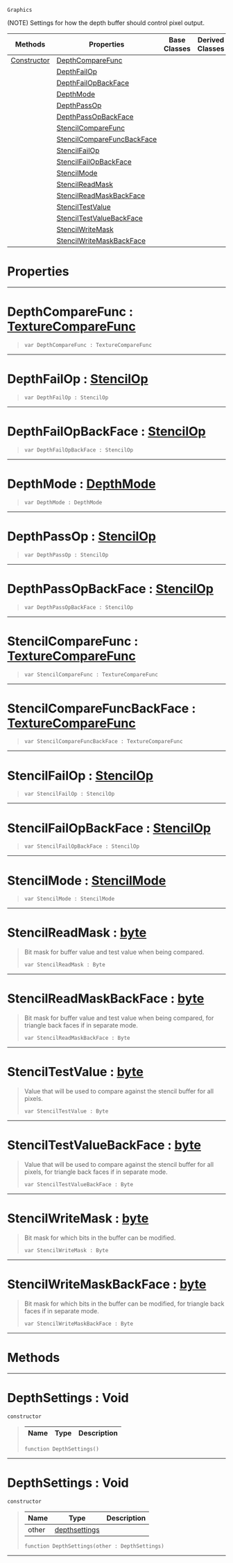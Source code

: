  `Graphics`

(NOTE) Settings for how the depth buffer should control pixel output.

|Methods|Properties|Base Classes|Derived Classes|
|---|---|---|---|
|[ Constructor](https://github.com/PlasmaEngine/PlasmaDocs/blob/master/code_reference/class_reference/depthsettings.markdown#depthsettings-void)|[ DepthCompareFunc](https://github.com/PlasmaEngine/PlasmaDocs/blob/master/code_reference/class_reference/depthsettings.markdown#depthcomparefunc-plasma-en)| | |
| |[ DepthFailOp](https://github.com/PlasmaEngine/PlasmaDocs/blob/master/code_reference/class_reference/depthsettings.markdown#depthfailop-plasma-engine)| | |
| |[ DepthFailOpBackFace](https://github.com/PlasmaEngine/PlasmaDocs/blob/master/code_reference/class_reference/depthsettings.markdown#depthfailopbackface-plasma)| | |
| |[ DepthMode](https://github.com/PlasmaEngine/PlasmaDocs/blob/master/code_reference/class_reference/depthsettings.markdown#depthmode-plasma-engine-do)| | |
| |[ DepthPassOp](https://github.com/PlasmaEngine/PlasmaDocs/blob/master/code_reference/class_reference/depthsettings.markdown#depthpassop-plasma-engine)| | |
| |[ DepthPassOpBackFace](https://github.com/PlasmaEngine/PlasmaDocs/blob/master/code_reference/class_reference/depthsettings.markdown#depthpassopbackface-plasma)| | |
| |[ StencilCompareFunc](https://github.com/PlasmaEngine/PlasmaDocs/blob/master/code_reference/class_reference/depthsettings.markdown#stencilcomparefunc-plasma)| | |
| |[ StencilCompareFuncBackFace](https://github.com/PlasmaEngine/PlasmaDocs/blob/master/code_reference/class_reference/depthsettings.markdown#stencilcomparefuncbackfa)| | |
| |[ StencilFailOp](https://github.com/PlasmaEngine/PlasmaDocs/blob/master/code_reference/class_reference/depthsettings.markdown#stencilfailop-plasma-engin)| | |
| |[ StencilFailOpBackFace](https://github.com/PlasmaEngine/PlasmaDocs/blob/master/code_reference/class_reference/depthsettings.markdown#stencilfailopbackface-ze)| | |
| |[ StencilMode](https://github.com/PlasmaEngine/PlasmaDocs/blob/master/code_reference/class_reference/depthsettings.markdown#stencilmode-plasma-engine)| | |
| |[ StencilReadMask](https://github.com/PlasmaEngine/PlasmaDocs/blob/master/code_reference/class_reference/depthsettings.markdown#stencilreadmask-plasma-eng)| | |
| |[ StencilReadMaskBackFace](https://github.com/PlasmaEngine/PlasmaDocs/blob/master/code_reference/class_reference/depthsettings.markdown#stencilreadmaskbackface)| | |
| |[ StencilTestValue](https://github.com/PlasmaEngine/PlasmaDocs/blob/master/code_reference/class_reference/depthsettings.markdown#stenciltestvalue-plasma-en)| | |
| |[ StencilTestValueBackFace](https://github.com/PlasmaEngine/PlasmaDocs/blob/master/code_reference/class_reference/depthsettings.markdown#stenciltestvaluebackface)| | |
| |[ StencilWriteMask](https://github.com/PlasmaEngine/PlasmaDocs/blob/master/code_reference/class_reference/depthsettings.markdown#stencilwritemask-plasma-en)| | |
| |[ StencilWriteMaskBackFace](https://github.com/PlasmaEngine/PlasmaDocs/blob/master/code_reference/class_reference/depthsettings.markdown#stencilwritemaskbackface)| | |


 #  Properties


---  
 #  DepthCompareFunc : [TextureCompareFunc](https://github.com/PlasmaEngine/PlasmaDocs/blob/master/code_reference/enum_reference.markdown#texturecomparefunc)

> 
> ``` lang=cpp, name=Lightning
> var DepthCompareFunc : TextureCompareFunc


---  
 #  DepthFailOp : [StencilOp](https://github.com/PlasmaEngine/PlasmaDocs/blob/master/code_reference/enum_reference.markdown#stencilop)

> 
> ``` lang=cpp, name=Lightning
> var DepthFailOp : StencilOp


---  
 #  DepthFailOpBackFace : [StencilOp](https://github.com/PlasmaEngine/PlasmaDocs/blob/master/code_reference/enum_reference.markdown#stencilop)

> 
> ``` lang=cpp, name=Lightning
> var DepthFailOpBackFace : StencilOp


---  
 #  DepthMode : [DepthMode](https://github.com/PlasmaEngine/PlasmaDocs/blob/master/code_reference/enum_reference.markdown#depthmode)

> 
> ``` lang=cpp, name=Lightning
> var DepthMode : DepthMode


---  
 #  DepthPassOp : [StencilOp](https://github.com/PlasmaEngine/PlasmaDocs/blob/master/code_reference/enum_reference.markdown#stencilop)

> 
> ``` lang=cpp, name=Lightning
> var DepthPassOp : StencilOp


---  
 #  DepthPassOpBackFace : [StencilOp](https://github.com/PlasmaEngine/PlasmaDocs/blob/master/code_reference/enum_reference.markdown#stencilop)

> 
> ``` lang=cpp, name=Lightning
> var DepthPassOpBackFace : StencilOp


---  
 #  StencilCompareFunc : [TextureCompareFunc](https://github.com/PlasmaEngine/PlasmaDocs/blob/master/code_reference/enum_reference.markdown#texturecomparefunc)

> 
> ``` lang=cpp, name=Lightning
> var StencilCompareFunc : TextureCompareFunc


---  
 #  StencilCompareFuncBackFace : [TextureCompareFunc](https://github.com/PlasmaEngine/PlasmaDocs/blob/master/code_reference/enum_reference.markdown#texturecomparefunc)

> 
> ``` lang=cpp, name=Lightning
> var StencilCompareFuncBackFace : TextureCompareFunc


---  
 #  StencilFailOp : [StencilOp](https://github.com/PlasmaEngine/PlasmaDocs/blob/master/code_reference/enum_reference.markdown#stencilop)

> 
> ``` lang=cpp, name=Lightning
> var StencilFailOp : StencilOp


---  
 #  StencilFailOpBackFace : [StencilOp](https://github.com/PlasmaEngine/PlasmaDocs/blob/master/code_reference/enum_reference.markdown#stencilop)

> 
> ``` lang=cpp, name=Lightning
> var StencilFailOpBackFace : StencilOp


---  
 #  StencilMode : [StencilMode](https://github.com/PlasmaEngine/PlasmaDocs/blob/master/code_reference/enum_reference.markdown#stencilmode)

> 
> ``` lang=cpp, name=Lightning
> var StencilMode : StencilMode


---  
 #  StencilReadMask : [byte](https://github.com/PlasmaEngine/PlasmaDocs/blob/master/code_reference/lightning_base_types/byte.markdown)

> Bit mask for buffer value and test value when being compared.
> ``` lang=cpp, name=Lightning
> var StencilReadMask : Byte


---  
 #  StencilReadMaskBackFace : [byte](https://github.com/PlasmaEngine/PlasmaDocs/blob/master/code_reference/lightning_base_types/byte.markdown)

> Bit mask for buffer value and test value when being compared, for triangle back faces if in separate mode.
> ``` lang=cpp, name=Lightning
> var StencilReadMaskBackFace : Byte


---  
 #  StencilTestValue : [byte](https://github.com/PlasmaEngine/PlasmaDocs/blob/master/code_reference/lightning_base_types/byte.markdown)

> Value that will be used to compare against the stencil buffer for all pixels.
> ``` lang=cpp, name=Lightning
> var StencilTestValue : Byte


---  
 #  StencilTestValueBackFace : [byte](https://github.com/PlasmaEngine/PlasmaDocs/blob/master/code_reference/lightning_base_types/byte.markdown)

> Value that will be used to compare against the stencil buffer for all pixels, for triangle back faces if in separate mode.
> ``` lang=cpp, name=Lightning
> var StencilTestValueBackFace : Byte


---  
 #  StencilWriteMask : [byte](https://github.com/PlasmaEngine/PlasmaDocs/blob/master/code_reference/lightning_base_types/byte.markdown)

> Bit mask for which bits in the buffer can be modified.
> ``` lang=cpp, name=Lightning
> var StencilWriteMask : Byte


---  
 #  StencilWriteMaskBackFace : [byte](https://github.com/PlasmaEngine/PlasmaDocs/blob/master/code_reference/lightning_base_types/byte.markdown)

> Bit mask for which bits in the buffer can be modified, for triangle back faces if in separate mode.
> ``` lang=cpp, name=Lightning
> var StencilWriteMaskBackFace : Byte


---  
 #  Methods


---  
 #  DepthSettings : Void

 `constructor`

> 
> |Name|Type|Description|
> |---|---|---|
> ``` lang=cpp, name=Lightning
> function DepthSettings()
> ``` 


---  
 #  DepthSettings : Void

 `constructor`

> 
> |Name|Type|Description|
> |---|---|---|
> |other|[depthsettings](https://github.com/PlasmaEngine/PlasmaDocs/blob/master/code_reference/class_reference/depthsettings.markdown)| |
> ``` lang=cpp, name=Lightning
> function DepthSettings(other : DepthSettings)
> ``` 


---  
 

 